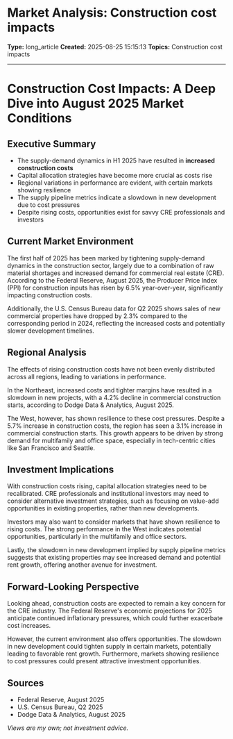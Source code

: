 # Market Analysis: Construction cost impacts

**Type:** long_article
**Created:** 2025-08-25 15:15:13
**Topics:** Construction cost impacts

---

# Construction Cost Impacts: A Deep Dive into August 2025 Market Conditions

## Executive Summary
- The supply-demand dynamics in H1 2025 have resulted in **increased construction costs**
- Capital allocation strategies have become more crucial as costs rise
- Regional variations in performance are evident, with certain markets showing resilience
- The supply pipeline metrics indicate a slowdown in new development due to cost pressures
- Despite rising costs, opportunities exist for savvy CRE professionals and investors

## Current Market Environment
The first half of 2025 has been marked by tightening supply-demand dynamics in the construction sector, largely due to a combination of raw material shortages and increased demand for commercial real estate (CRE). According to the Federal Reserve, August 2025, the Producer Price Index (PPI) for construction inputs has risen by 6.5% year-over-year, significantly impacting construction costs.

Additionally, the U.S. Census Bureau data for Q2 2025 shows sales of new commercial properties have dropped by 2.3% compared to the corresponding period in 2024, reflecting the increased costs and potentially slower development timelines.

## Regional Analysis
The effects of rising construction costs have not been evenly distributed across all regions, leading to variations in performance.

In the Northeast, increased costs and tighter margins have resulted in a slowdown in new projects, with a 4.2% decline in commercial construction starts, according to Dodge Data & Analytics, August 2025.

The West, however, has shown resilience to these cost pressures. Despite a 5.7% increase in construction costs, the region has seen a 3.1% increase in commercial construction starts. This growth appears to be driven by strong demand for multifamily and office space, especially in tech-centric cities like San Francisco and Seattle.

## Investment Implications
With construction costs rising, capital allocation strategies need to be recalibrated. CRE professionals and institutional investors may need to consider alternative investment strategies, such as focusing on value-add opportunities in existing properties, rather than new developments.

Investors may also want to consider markets that have shown resilience to rising costs. The strong performance in the West indicates potential opportunities, particularly in the multifamily and office sectors.

Lastly, the slowdown in new development implied by supply pipeline metrics suggests that existing properties may see increased demand and potential rent growth, offering another avenue for investment.

## Forward-Looking Perspective
Looking ahead, construction costs are expected to remain a key concern for the CRE industry. The Federal Reserve's economic projections for 2025 anticipate continued inflationary pressures, which could further exacerbate cost increases.

However, the current environment also offers opportunities. The slowdown in new development could tighten supply in certain markets, potentially leading to favorable rent growth. Furthermore, markets showing resilience to cost pressures could present attractive investment opportunities.

## Sources
- Federal Reserve, August 2025
- U.S. Census Bureau, Q2 2025
- Dodge Data & Analytics, August 2025

*Views are my own; not investment advice.*